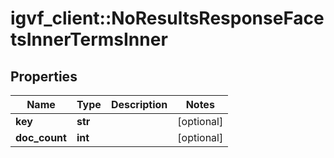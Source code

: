# igvf_client::NoResultsResponseFacetsInnerTermsInner


## Properties
Name | Type | Description | Notes
------------ | ------------- | ------------- | -------------
**key** | **str** |  | [optional] 
**doc_count** | **int** |  | [optional] 


